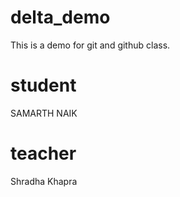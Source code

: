 # delta_demo
This is a demo for git and github class.

# student
SAMARTH NAIK

# teacher
Shradha Khapra